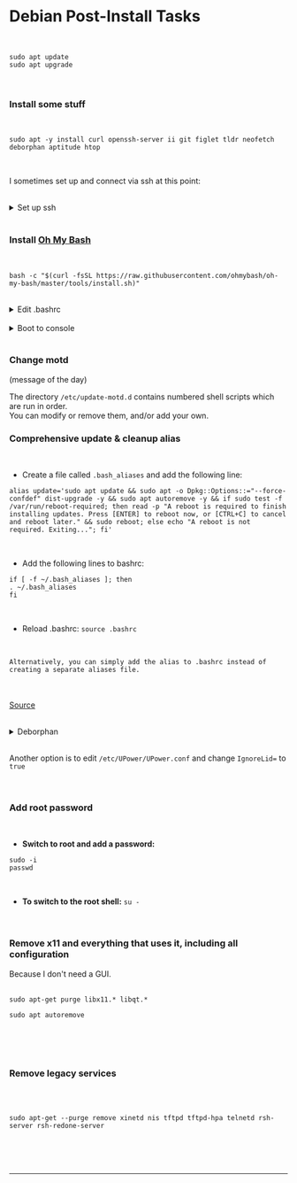
# Debian Post-Install Tasks
<br>

```
sudo apt update
sudo apt upgrade
```
<br>

### Install some stuff
<br>

```
sudo apt -y install curl openssh-server ii git figlet tldr neofetch deborphan aptitude htop
```
<br>

I sometimes set up and connect via ssh at this point:
<br><br>

<details>
  <summary>Set up ssh</summary>

<br>
Enable and start sshd at boot time:
<br>

```
sudo systemctl enable ssh.service
```
<br>
Confirm sshd is enabled at boot time:
<br>

```
sudo systemctl is-enabled ssh.service
```
<br>
Check server status:
<br>

```
sudo service ssh status
```
<br>
Start sshd:
<br>

```
sudo systemctl start ssh.service
```
<br>
Restart the server:
<br>

```
sudo systemctl restart ssh.service
```
<br>
Show ip address:
<br>

```
ip a | grep "inet "﻿
```

</details>
<br>

### <a name="2"></a>Install [Oh My Bash](https://github.com/ohmybash/oh-my-bash)
<br>

```
bash -c "$(curl -fsSL https://raw.githubusercontent.com/ohmybash/oh-my-bash/master/tools/install.sh)"
```
<br>

<details>
  <summary>Edit .bashrc</summary>
<br>

- Change the theme to `Zork`
- Add the following, replacing \<TEXT> with whatever you would like FIGlet to display

```
echo "$(tput bold)$(tput setaf 3)"
figlet <TEXT>
```

- Add `neofetch` at the bottom
- Add the following alias near the bottom:

```
alias update='sudo apt update && sudo apt -o Dpkg::Options::="--force-confdef" dist-upgrade -y && sudo apt autoremove -y && if sudo test -f /var/run/reboot-required; then read -p "A reboot is required to finish installing updates. Press [ENTER] to reboot now, or [CTRL+C] to cancel and reboot later." && sudo reboot; else echo "A reboot is not required. Exiting..."; fi'
```
<br>

Reload `.bashrc` to see the changes immediately: `source .bashrc`
<br><br>

</details>
<br>

<details>
  <summary>Boot to console</summary>

### Boot to console
<br>

- Backup the configuration file:
<br>

```
sudo cp -n /etc/default/grub /etc/default/grub.backup
```
<br>

Edit the configuration file:
<br>

```
sudo nano /etc/default/grub
```

- Comment out: `GRUB_CMDLINE_LINUX_DEFAULT="quiet splash"`

- Change GRUB\_CMDLINE\_LINUX "" to:** `GRUB_CMDLINE_LINUX="text"`

- Uncomment: `GRUB_TERMINAL="console"`

- Save the file and apply changes:

```
sudo update-grub
```
<br>

- And finally:
<br>

```
sudo systemctl set-default multi-user.target
```
<br>

</details>
<br>

### Change motd
(message of the day)
<br>

The directory `/etc/update-motd.d` contains numbered shell scripts which are run in order.
<br>
You can modify or remove them, and/or add your own.
<br>

### Comprehensive update & cleanup alias
<br>

- Create a file called `.bash_aliases` and add the following line:

```
alias update='sudo apt update && sudo apt -o Dpkg::Options::="--force-confdef" dist-upgrade -y && sudo apt autoremove -y && if sudo test -f /var/run/reboot-required; then read -p "A reboot is required to finish installing updates. Press [ENTER] to reboot now, or [CTRL+C] to cancel and reboot later." && sudo reboot; else echo "A reboot is not required. Exiting..."; fi'
```
<br>

- Add the following lines to bashrc:

```
if [ -f ~/.bash_aliases ]; then
. ~/.bash_aliases
fi
```
<br>

- Reload .bashrc: `source .bashrc`
<br>

	Alternatively, you can simply add the alias to .bashrc instead of creating a separate aliases file.
<br><br>
[Source](https://askubuntu.com/a/1305901)
<br><br>

<details>
  <summary>Deborphan</summary>

### Using [Deborphan](https://manpages.ubuntu.com/manpages/bionic/man1/deborphan.1.html)
Deborphan finds "orphaned" packages on your system. It determines which packages have no other packages depending on their installation and shows you a list of these packages. It is most useful when finding libraries, but it can be used on packages in all sections.
<br><br>

- **Start out with a dry run:**

```
deborphan --guess-all
```
<br>

- **Remove unnecessary data packages:**

```
sudo deborphan --guess-data | xargs sudo aptitude -y purge
```
<br>

- **Delete unnecessary libraries:**

```
sudo deborphan | xargs sudo apt-get -y remove --purge
```
<br><br>

</details>
<br>

Another option is to edit `/etc/UPower/UPower.conf` and change `IgnoreLid=` to `true`
<br><br><br>

### Add root password
<br>

- **Switch to root and add a password:**

```
sudo -i
passwd
```
<br>

- **To switch to the root shell:** `su -`
<br><br><br>


### Remove x11 and everything that uses it, including all configuration
Because I don't need a GUI.
<br><br>

```
sudo apt-get purge libx11.* libqt.*
```

```
sudo apt autoremove
```
<br><br><br>

### Remove legacy services
<br><br>

```
sudo apt-get --purge remove xinetd nis tftpd tftpd-hpa telnetd rsh-server rsh-redone-server
```

<br><br><br>

---
